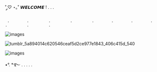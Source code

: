 ˚ ༘♡ ⋆｡˚ 𝙒𝙀𝙇𝘾𝙊𝙈𝙀 ! . . .






     .        .         .         .         .        .        .        .         .         .         .


![images](https://github.com/CHIPCHROM/CHIPCHROM/assets/167219213/b68cdc44-c1b5-4e62-a858-904d9b5d1d23)



![tumblr_5a894014c620546ceaf5d2ce977e1843_406c415d_540](https://github.com/CHIPCHROM/CHIPCHROM/assets/167219213/e20acbf0-6782-4bb2-a19a-6924f5e2a4b4)


![images](https://github.com/CHIPCHROM/CHIPCHROM/assets/167219213/b68cdc44-c1b5-4e62-a858-904d9b5d1d23)


•°. *࿐ . . . . .   



